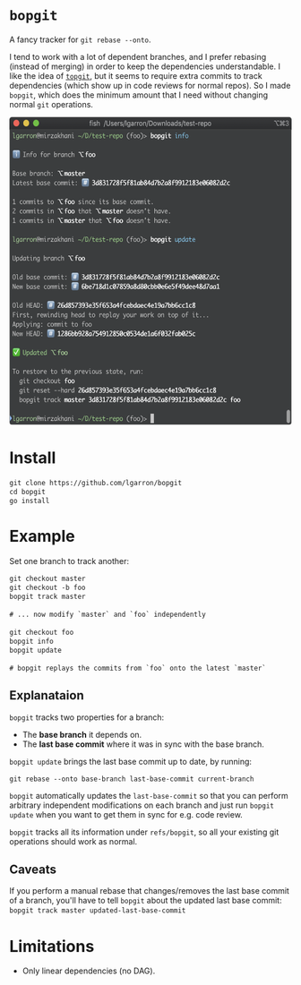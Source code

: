 # `bopgit`

A fancy tracker for `git rebase --onto`.

I tend to work with a lot of dependent branches, and I prefer rebasing (instead of merging) in order to keep the dependencies understandable. I like the idea of [`topgit`](https://github.com/mackyle/topgit), but it seems to require extra commits to track dependencies (which show up in code reviews for normal repos). So I made `bopgit`, which does the minimum amount that I need without changing normal `git` operations.

<img alt="Screenshot" src="./screenshot.png" width=572 height=550>

# Install

    git clone https://github.com/lgarron/bopgit
    cd bopgit
    go install

# Example

Set one branch to track another:

    git checkout master
    git checkout -b foo
    bopgit track master

    # ... now modify `master` and `foo` independently

    git checkout foo
    bopgit info
    bopgit update

    # bopgit replays the commits from `foo` onto the latest `master`

## Explanataion

`bopgit` tracks two properties for a branch:

- The **base branch** it depends on.
- The **last base commit** where it was in sync with the base branch.

`bopgit update` brings the last base commit up to date, by running:

    git rebase --onto base-branch last-base-commit current-branch

`bopgit` automatically updates the `last-base-commit` so that you can perform arbitrary independent modifications on each branch and just run `bopgit update` when you want to get them in sync for e.g. code review.

`bopgit` tracks all its information under `refs/bopgit`, so all your existing git operations should work as normal.

## Caveats

If you perform a manual rebase that changes/removes the last base commit of a branch, you'll have to tell `bopgit` about the updated last base commit: `bopgit track master updated-last-base-commit`

# Limitations

- Only linear dependencies (no DAG).
